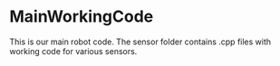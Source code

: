 MainWorkingCode
===============
This is our main robot code.  The sensor folder contains .cpp files with working code for various sensors.

